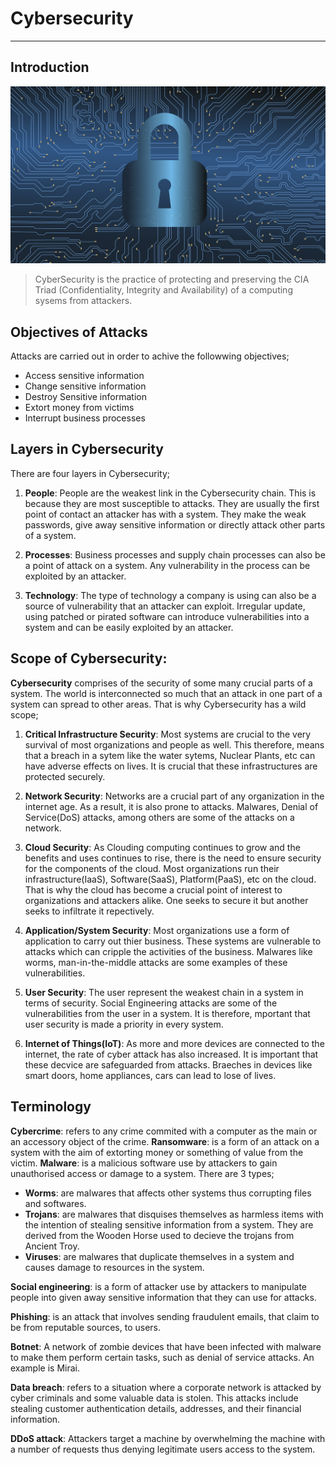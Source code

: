 # Cybersecurity

---

## Introduction

![](../images/cyber.png)

> CyberSecurity is the practice of protecting and preserving the CIA Triad (Confidentiality, Integrity and Availability) of a computing sysems from attackers.

## Objectives of Attacks

Attacks are carried out in order to achive the followwing objectives;

- Access sensitive information
- Change sensitive information
- Destroy Sensitive information
- Extort money from victims
- Interrupt business processes

## Layers in Cybersecurity

There are four layers in Cybersecurity;

1. **People**: People are the weakest link in the Cybersecurity chain. This is because they are most susceptible to attacks. They are usually the first point of contact an attacker has with a system. They make the weak passwords, give away sensitive information or directly attack other parts of a system.

2. **Processes**: Business processes and supply chain processes can also be a point of attack on a system. Any vulnerability in the process can be exploited by an attacker.

3. **Technology**: The type of technology a company is using can also be a source of vulnerability that an attacker can exploit. Irregular update, using patched or pirated software can introduce vulnerabilities into a system and can be easily exploited by an attacker.

## Scope of Cybersecurity:

**Cybersecurity** comprises of the security of some many crucial parts of a system. The world is interconnected so much that an attack in one part of a system can spread to other areas. That is why Cybersecurity has a wild scope;

1. **Critical Infrastructure Security**: Most systems are crucial to the very survival of most organizations and people as well. This therefore, means that a breach in a sytem like the water sytems, Nuclear Plants, etc can have adverse effects on lives. It is crucial that these infrastructures are protected securely.

2. **Network Security**: Networks are a crucial part of any organization in the internet age. As a result, it is also prone to attacks. Malwares, Denial of Service(DoS) attacks, among others are some of the attacks on a network.

3. **Cloud Security**: As Clouding computing continues to grow and the benefits and uses continues to rise, there is the need to ensure security for the components of the cloud. Most organizations run their infrastructure(IaaS), Software(SaaS), Platform(PaaS), etc on the cloud. That is why the cloud has become a crucial point of interest to organizations and attackers alike. One seeks to secure it but another seeks to infiltrate it repectively.

4. **Application/System Security**: Most organizations use a form of application to carry out thier business. These systems are vulnerable to attacks which can cripple the activities of the business. Malwares like worms, man-in-the-middle attacks are some examples of these vulnerabilities.

5. **User Security**: The user represent the weakest chain in a system in terms of security. Social Engineering attacks are some of the vulnerabilities from the user in a system. It is therefore, mportant that user security is made a priority in every system.

6. **Internet of Things(IoT)**: As more and more devices are connected to the internet, the rate of cyber attack has also increased. It is important that these decvice are safeguarded from attacks. Braeches in devices like smart doors, home appliances, cars can lead to lose of lives.

## Terminology

**Cybercrime**: refers to any crime commited with a computer as the main or an accessory object of the crime.
**Ransomware**: is a form of an attack on a system with the aim of extorting money or something of value from the victim.
**Malware**: is a malicious software use by attackers to gain unauthorised access or damage to a system. There are 3 types;

- **Worms**: are malwares that affects other systems thus corrupting files and softwares.
- **Trojans**: are malwares that disquises themselves as harmless items with the intention of stealing sensitive information from a system. They are derived from the Wooden Horse used to decieve the trojans from Ancient Troy.
- **Viruses**: are malwares that duplicate themselves in a system and causes damage to resources in the system.

**Social engineering**: is a form of attacker use by attackers to manipulate people into given away sensitive information that they can use for attacks.

**Phishing**: is an attack that involves sending fraudulent emails, that claim to be from reputable sources, to users.

**Botnet**: A network of zombie devices that have been infected with
malware to make them perform certain tasks, such as denial of service
attacks. An example is Mirai.

**Data breach**: refers to a situation where a corporate network is attacked by cyber criminals and
some valuable data is stolen. This attacks include stealing customer authentication
details, addresses, and their financial information.

**DDoS attack**: Attackers target a machine by overwhelming the machine with a number of requests thus denying legitimate users access to the system.
